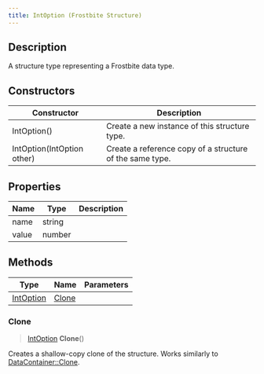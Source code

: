 ```yaml
---
title: IntOption (Frostbite Structure)
---
```

## Description

A structure type representing a Frostbite data type.

## Constructors

| Constructor                | Description                                              |
| -------------------------- | -------------------------------------------------------- |
| IntOption()                | Create a new instance of this structure type.            |
| IntOption(IntOption other) | Create a reference copy of a structure of the same type. |

## Properties

| Name  | Type   | Description |
| ----- | ------ | ----------- |
| name  | string |             |
| value | number |             |

## Methods

| Type                   | Name            | Parameters |
| ---------------------- | --------------- | ---------- |
| [IntOption](IntOption) | [Clone](#clone) |            |

### Clone

> [IntOption](IntOption) **Clone**()

Creates a shallow-copy clone of the structure. Works similarly to [DataContainer::Clone](/vext/ref/cls/shr/datacontainer#clone).
